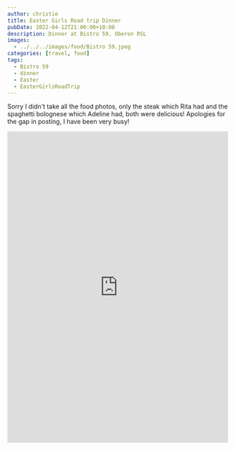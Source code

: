 ```yaml
---
author: christie
title: Easter Girls Road trip Dinner
pubDate: 2022-04-12T21:00:00+10:00
description: Dinner at Bistro 59, Oberon RSL
images:
  - ../../../images/food/Bistro 59.jpeg
categories: [travel, food]
tags:
  - Bistro 59
  - dinner
  - Easter
  - EasterGirlsRoadTrip
---
```


Sorry I didn't take all the food photos, only the steak which Rita had and the spaghetti bolognese which Adeline had, both were delicious! Apologies for the gap in posting, I have been very busy!

<iframe src="https://www.facebook.com/plugins/post.php?href=https%3A%2F%2Fwww.facebook.com%2Fchris1.tham%2Fposts%2Fpfbid0n8tDAfVoRwUhX41W9jVedg6r8x3EnSRb6xE3tTsp3ZFzFL7aiVNF46VPbj9N6pqml&show_text=true&width=500" width="500" height="703" style="border:none;overflow:hidden" scrolling="no" frameborder="0" allowfullscreen="true" allow="autoplay; clipboard-write; encrypted-media; picture-in-picture; web-share"></iframe>
